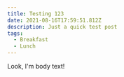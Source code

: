 ```yaml
---
title: Testing 123
date: 2021-08-16T17:59:51.812Z
description: Just a quick test post
tags:
  - Breakfast
  - Lunch
---
```

Look, I'm body text!
